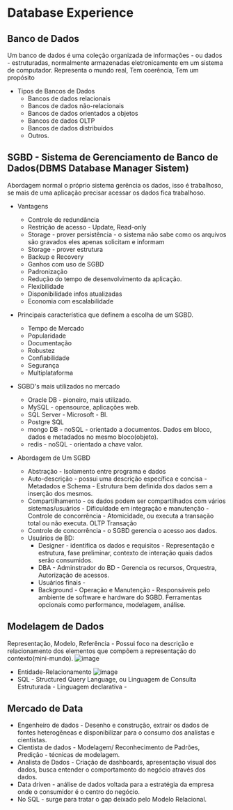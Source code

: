 # Database Experience
## Banco de Dados
Um banco de dados é uma coleção organizada de informações - ou dados - estruturadas, normalmente armazenadas eletronicamente em um sistema de computador.
Representa o mundo real, Tem coerência, Tem um propósito
* Tipos de Bancos de Dados
  - Bancos de dados relacionais
  - Bancos de dados não-relacionais
  - Bancos de dados orientados a objetos
  - Bancos de dados OLTP
  - Bancos de dados distribuídos
  - Outros.
## SGBD - Sistema de Gerenciamento de Banco de Dados(DBMS Database Manager Sistem)
  Abordagem normal o próprio sistema gerência os dados, isso é trabalhoso, se mais de uma aplicação precisar acessar os dados fica trabalhoso.
* Vantagens
  - Controle de redundância
  - Restrição de acesso - Update, Read-only
  - Storage - prover persistência - o sistema não sabe como os arquivos são gravados eles apenas solicitam e informam  
  - Storage - prover estrutura
  - Backup e Recovery
  - Ganhos com uso de SGBD
   - Padronização
   - Redução do tempo de desenvolvimento da aplicação.
   - Flexibilidade
   - Disponibilidade infos atualizadas
   - Economia com escalabilidade
* Principais característica que definem a escolha de um SGBD.
  - Tempo de Mercado
  - Popularidade
  - Documentação
  - Robustez
  - Confiabilidade
  - Segurança
  - Multiplataforma
  
* SGBD's mais utilizados no mercado
  - Oracle DB - pioneiro, mais utilizado.
  - MySQL - opensource, aplicações web.
  - SQL Server - Microsoft - BI.
  - Postgre SQL
  - mongo DB - noSQL - orientado a documentos. Dados em bloco, dados e metadados no mesmo bloco(objeto).
  - redis - noSQL - orientado a chave valor.
* Abordagem de Um SGBD
  - Abstração - Isolamento entre programa e dados
  - Auto-descrição - possui uma descrição específica e concisa - Metadados e Schema - Estrutura bem definida dos dados sem a inserção dos mesmos.
  - Compartilhamento - os dados podem ser compartilhados com vários sistemas/usuários - Dificuldade em integração e manutenção - Controle de concorrência - Atomicidade, ou executa a transação total ou não executa. OLTP Transação
  - Controle de concorrência - o SGBD gerencia o acesso aos dados.
  - Usuários de BD: 
      - Designer - identifica os dados e requisitos - Representação e estrutura, fase preliminar, contexto de interação quais dados serão consumidos.
      - DBA - Adminstrador do BD - Gerencia os recursos, Orquestra, Autorização de acessos.
      - Usuários finais - 
      - Background - Operação e Manutenção - Responsáveis pelo ambiente de software e hardware do SGBD. Ferramentas opcionais como performance, modelagem, análise.
## Modelagem de Dados
Representação, Modelo, Referência - Possui foco na descrição e relacionamento dos elementos que compõem a representação do contexto(mini-mundo). 
![image](https://user-images.githubusercontent.com/28981742/188493544-5acd1831-ab24-40f2-be33-fb1d9b35de3e.png)
* Entidade-Relacionamento
![image](https://user-images.githubusercontent.com/28981742/188493607-4786a1a2-31ca-4164-9aea-9b47ef51859d.png)
* SQL - Structured Query Language, ou Linguagem de Consulta Estruturada - Linguagem declarativa - 
## Mercado de Data
* Engenheiro de dados - Desenho e construção, extrair os dados de fontes heterogêneas e disponibilizar para o consumo dos analistas e cientistas.
* Cientista de dados - Modelagem/ Reconhecimento de Padrões, Predição - técnicas de modelagem.
* Analista de Dados - Criação de dashboards, apresentação visual dos dados, busca entender o comportamento do negócio através dos dados.
* Data driven - análise de dados voltada para a estratégia da empresa onde o consumidor é o centro do negócio.
* No SQL - surge para tratar o gap deixado pelo Modelo Relacional.

